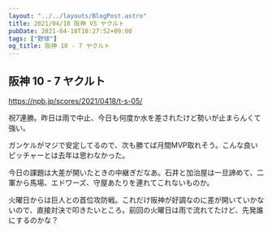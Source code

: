 ```yaml
---
layout: "../../layouts/BlogPost.astro"
title: 2021/04/18 阪神 VS ヤクルト
pubDate: 2021-04-18T18:27:52+09:00
tags: ["野球"]
og_title: 阪神 10 - 7 ヤクルト
---
```


## 阪神 10 - 7 ヤクルト

https://npb.jp/scores/2021/0418/t-s-05/


祝7連勝。昨日は雨で中止、今日も何度か水を差されたけど勢いが止まらんくて強い。

ガンケルがマジで安定してるので、次も勝てば月間MVP取れそう。こんな良いピッチャーとは去年は思わなかった。

今日の課題は大差が開いたときの中継ぎだなあ。石井と加治屋は一旦諦めて、二軍から馬場、エドワーズ、守屋あたりを連れてこれないものか。

火曜日からは巨人との首位攻防戦。これだけ阪神が好調なのに差が開いていかないので、直接対決で叩きたいところ。前回の火曜日は雨で流れてたけど、先発誰にするのかな？